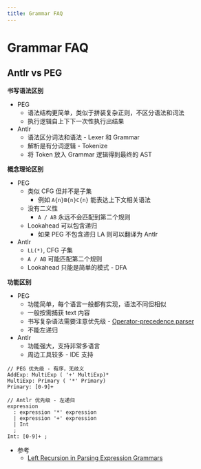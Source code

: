 ```yaml
---
title: Grammar FAQ
---
```


# Grammar FAQ
## Antlr vs PEG
__书写语法区别__

* PEG
  * 语法结构更简单，类似于拼装复杂正则，不区分语法和词法
  * 执行逻辑自上下下一次性执行出结果
* Antlr
  * 语法区分词法和语法 - Lexer 和 Grammar
  * 解析是有分词逻辑 - Tokenize
  * 将 Token 放入 Grammar 逻辑得到最终的 AST

__概念理论区别__

* PEG
  * 类似 CFG 但并不是子集
    * 例如 `A{n}B{n}C{n}` 能表达上下文相关语法
  * 没有二义性
    * `A / AB` 永远不会匹配到第二个规则
  * Lookahead 可以包含递归
    * 如果 PEG 不包含递归 LA 则可以翻译为 Antlr
* Antlr
  * `LL(*)`, CFG 子集
  * `A / AB` 可能匹配第二个规则
  * Lookahead 只能是简单的模式 - DFA

__功能区别__
* PEG
  * 功能简单，每个语言一般都有实现，语法不同但相似
  * 一般按需捕获 text 内容
  * 书写复杂语法需要注意优先级 - [Operator-precedence parser](https://en.wikipedia.org/wiki/Operator-precedence_parser)
  * 不能左递归
* Antlr
  * 功能强大，支持非常多语言
  * 周边工具较多 - IDE 支持

```antlr
// PEG 优先级 - 有序，无歧义
AddExp: MultiExp ( '+' MultiExp)*
MultiExp: Primary ( '*' Primary)
Primary: [0-9]+

// Antlr 优先级 - 左递归
expression
  : expression '*' expression
  | expression '+' expression
  | Int
  ;
Int: [0-9]+ ;
```

* 参考
  * [Left Recursion in Parsing Expression Grammars](https://arxiv.org/abs/1207.0443)
